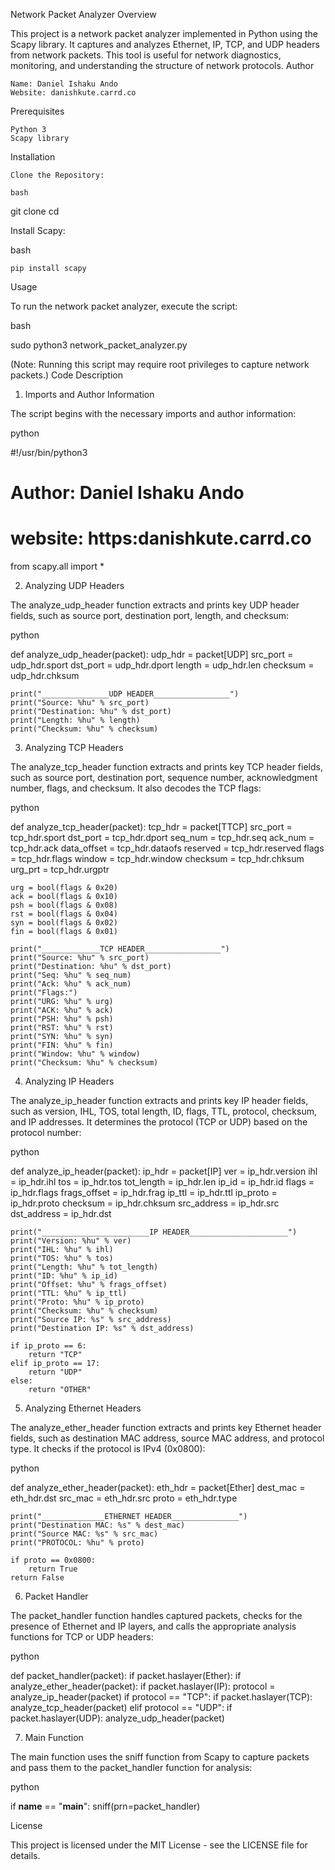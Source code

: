 Network Packet Analyzer
Overview

This project is a network packet analyzer implemented in Python using the Scapy library. It captures and analyzes Ethernet, IP, TCP, and UDP headers from network packets. This tool is useful for network diagnostics, monitoring, and understanding the structure of network protocols.
Author

    Name: Daniel Ishaku Ando
    Website: danishkute.carrd.co

Prerequisites

    Python 3
    Scapy library

Installation

    Clone the Repository:

    bash

git clone <repository-url>
cd <repository-directory>

Install Scapy:

bash

    pip install scapy

Usage

To run the network packet analyzer, execute the script:

bash

sudo python3 network_packet_analyzer.py

(Note: Running this script may require root privileges to capture network packets.)
Code Description
1. Imports and Author Information

The script begins with the necessary imports and author information:

python

#!/usr/bin/python3

# Author: Daniel Ishaku Ando
# website: https:danishkute.carrd.co

from scapy.all import *

2. Analyzing UDP Headers

The analyze_udp_header function extracts and prints key UDP header fields, such as source port, destination port, length, and checksum:

python

def analyze_udp_header(packet):
    udp_hdr = packet[UDP]
    src_port = udp_hdr.sport
    dst_port = udp_hdr.dport
    length = udp_hdr.len
    checksum = udp_hdr.chksum

    print("_______________UDP HEADER_________________")
    print("Source: %hu" % src_port)
    print("Destination: %hu" % dst_port)
    print("Length: %hu" % length)
    print("Checksum: %hu" % checksum)

3. Analyzing TCP Headers

The analyze_tcp_header function extracts and prints key TCP header fields, such as source port, destination port, sequence number, acknowledgment number, flags, and checksum. It also decodes the TCP flags:

python

def analyze_tcp_header(packet):
    tcp_hdr = packet[TTCP]
    src_port = tcp_hdr.sport
    dst_port = tcp_hdr.dport
    seq_num = tcp_hdr.seq
    ack_num = tcp_hdr.ack
    data_offset = tcp_hdr.dataofs
    reserved = tcp_hdr.reserved
    flags = tcp_hdr.flags
    window = tcp_hdr.window
    checksum = tcp_hdr.chksum
    urg_prt = tcp_hdr.urgptr

    urg = bool(flags & 0x20)
    ack = bool(flags & 0x10)
    psh = bool(flags & 0x08)
    rst = bool(flags & 0x04)
    syn = bool(flags & 0x02)
    fin = bool(flags & 0x01)

    print("_____________TCP HEADER_________________")
    print("Source: %hu" % src_port)
    print("Destination: %hu" % dst_port)
    print("Seq: %hu" % seq_num)
    print("Ack: %hu" % ack_num)
    print("Flags:")
    print("URG: %hu" % urg)
    print("ACK: %hu" % ack)
    print("PSH: %hu" % psh)
    print("RST: %hu" % rst)
    print("SYN: %hu" % syn)
    print("FIN: %hu" % fin)
    print("Window: %hu" % window)
    print("Checksum: %hu" % checksum)

4. Analyzing IP Headers

The analyze_ip_header function extracts and prints key IP header fields, such as version, IHL, TOS, total length, ID, flags, TTL, protocol, checksum, and IP addresses. It determines the protocol (TCP or UDP) based on the protocol number:

python

def analyze_ip_header(packet):
    ip_hdr = packet[IP]
    ver = ip_hdr.version
    ihl = ip_hdr.ihl
    tos = ip_hdr.tos
    tot_length = ip_hdr.len
    ip_id = ip_hdr.id
    flags = ip_hdr.flags
    frags_offset = ip_hdr.frag
    ip_ttl = ip_hdr.ttl
    ip_proto = ip_hdr.proto
    checksum = ip_hdr.chksum
    src_address = ip_hdr.src
    dst_address = ip_hdr.dst

    print("________________________IP HEADER______________________")
    print("Version: %hu" % ver)
    print("IHL: %hu" % ihl)
    print("TOS: %hu" % tos)
    print("Length: %hu" % tot_length)
    print("ID: %hu" % ip_id)
    print("Offset: %hu" % frags_offset)
    print("TTL: %hu" % ip_ttl)
    print("Proto: %hu" % ip_proto)
    print("Checksum: %hu" % checksum)
    print("Source IP: %s" % src_address)
    print("Destination IP: %s" % dst_address)

    if ip_proto == 6:
        return "TCP"
    elif ip_proto == 17:
        return "UDP"
    else:
        return "OTHER"

5. Analyzing Ethernet Headers

The analyze_ether_header function extracts and prints key Ethernet header fields, such as destination MAC address, source MAC address, and protocol type. It checks if the protocol is IPv4 (0x0800):

python

def analyze_ether_header(packet):
    eth_hdr = packet[Ether]
    dest_mac = eth_hdr.dst
    src_mac = eth_hdr.src
    proto = eth_hdr.type

    print("______________ETHERNET HEADER_______________")
    print("Destination MAC: %s" % dest_mac)
    print("Source MAC: %s" % src_mac)
    print("PROTOCOL: %hu" % proto)

    if proto == 0x0800:
        return True
    return False

6. Packet Handler

The packet_handler function handles captured packets, checks for the presence of Ethernet and IP layers, and calls the appropriate analysis functions for TCP or UDP headers:

python

def packet_handler(packet):
    if packet.haslayer(Ether):
        if analyze_ether_header(packet):
            if packet.haslayer(IP):
                protocol = analyze_ip_header(packet)
                if protocol == "TCP":
                    if packet.haslayer(TCP):
                        analyze_tcp_header(packet)
                elif protocol == "UDP":
                    if packet.haslayer(UDP):
                        analyze_udp_header(packet)

7. Main Function

The main function uses the sniff function from Scapy to capture packets and pass them to the packet_handler function for analysis:

python

if __name__ == "__main__":
    sniff(prn=packet_handler)

License

This project is licensed under the MIT License - see the LICENSE file for details.
